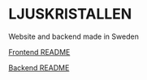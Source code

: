 # LJUSKRISTALLEN

Website and backend made in Sweden

[Frontend README](frontend/README.md)

[Backend README](backend/README.md)
